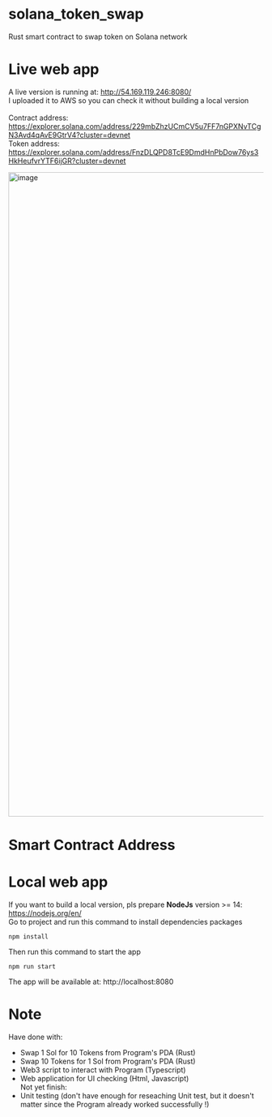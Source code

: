# solana_token_swap
Rust smart contract to swap token on Solana network

# Live web app
A live version is running at: http://54.169.119.246:8080/ <br />
I uploaded it to AWS so you can check it without building a local version <br /> <br />
Contract address: https://explorer.solana.com/address/229mbZhzUCmCV5u7FF7nGPXNvTCgN3Avd4qAvE9GtrV4?cluster=devnet <br />
Token address: https://explorer.solana.com/address/FnzDLQPD8TcE9DmdHnPbDow76ys3HkHeufvrYTF6ijGR?cluster=devnet  <br />

<img width="1271" alt="image" src="https://user-images.githubusercontent.com/24490864/197517977-f754cb97-1acd-4262-a0d1-0e987f2e8846.png">

# Smart Contract Address

# Local web app
If you want to build a local version, pls prepare **NodeJs** version >= 14: https://nodejs.org/en/ <br />
Go to project and run this command to install dependencies packages
```
npm install
```
Then run this command to start the app
```
npm run start
```
The app will be available at: http://localhost:8080

# Note
Have done with:  <br />
- Swap 1 Sol for 10 Tokens from Program's PDA (Rust) <br />
- Swap 10 Tokens for 1 Sol from Program's PDA (Rust) <br />
- Web3 script to interact with Program (Typescript) <br />
- Web application for UI checking (Html, Javascript) <br />
Not yet finish: <br />
- Unit testing (don't have enough for reseaching Unit test, but it doesn't matter since the Program already worked successfully !)

